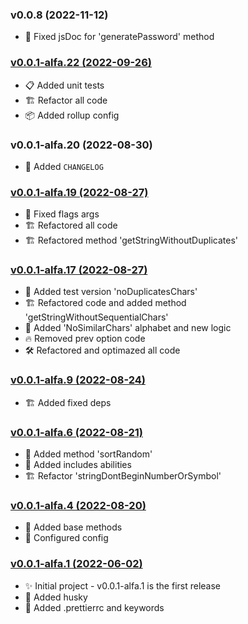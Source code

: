 ### v0.0.8 (2022-11-12)

- 🔧 Fixed jsDoc for 'generatePassword' method

### [v0.0.1-alfa.22 (2022-09-26)](https://github.com/nikitababko/password-generator/tree/76dca230389dd0ac4c24ad9761e6f9597d7896ea)

- 📋 Added unit tests
- 🏗️ Refactor all code
- 📦 Added rollup config

### v0.0.1-alfa.20 (2022-08-30)

- 📝 Added `CHANGELOG`

### [v0.0.1-alfa.19 (2022-08-27)](https://github.com/nikitababko/password-generator/tree/47564cb5c8d051656ef6170518ce3d1e63d172a5)

- 🔧 Fixed flags args
- 🏗️ Refactored all code
- 🏗️ Refactored method 'getStringWithoutDuplicates'

### [v0.0.1-alfa.17 (2022-08-27)](https://github.com/nikitababko/password-generator/tree/b2745bf726bfb505a93308e65da73a2488805778)

- 🔧 Added test version 'noDuplicatesChars'
- 🏗️ Refactored code and added method 'getStringWithoutSequentialChars'
- 🚀 Added 'NoSimilarChars' alphabet and new logic
- 🔥 Removed prev option code
- 🛠 Refactored and optimazed all code

### [v0.0.1-alfa.9 (2022-08-24)](https://github.com/nikitababko/password-generator/tree/0f93cf811903f4b7a8b5097b68a553580f6fc3e8)

- 🏗️ Added fixed deps

### [v0.0.1-alfa.6 (2022-08-21)](https://github.com/nikitababko/password-generator/tree/686d3e07baf88494cdbacad5386d91e15855573c)

- 🚀 Added method 'sortRandom'
- 🚀 Added includes abilities
- 🏗️ Refactor 'stringDontBeginNumberOrSymbol'

### [v0.0.1-alfa.4 (2022-08-20)](https://github.com/nikitababko/password-generator/tree/2286792c009cd43c65f2ddd768057acf3f6c8547)

- 🚀 Added base methods
- 🔧 Configured config

### [v0.0.1-alfa.1 (2022-06-02)](https://github.com/nikitababko/password-generator/tree/1ad6ef4ac8649350b76614113d1d93c81a4939a0)

- ✨ Initial project - v0.0.1-alfa.1 is the first release
- 🚀 Added husky
- 📝 Added .prettierrc and keywords
